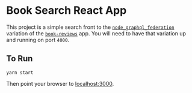 # Book Search React App

This project is a simple search front to the
[`node_graphql_federation`](https://github.com/jeantessier/book-reviews/tree/master/node_graphql_federation)
variation of the
[`book-reviews`](https://github.com/jeantessier/book-reviews) app.  You
will need to have that variation up and running on port `4000`.

## To Run

```shell
yarn start
```

Then point your browser to [localhost:3000](http://localhost:3000/).

